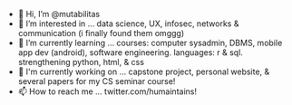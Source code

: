 - 👋 Hi, I’m @mutabilitas
- 👀 I’m interested in ... data science, UX, infosec, networks & communication (i finally found them omggg)
- 🌱 I’m currently learning ... courses: computer sysadmin, DBMS, mobile app dev (android), software engineering. languages: r & sql. strengthening python, html, & css
- 🧪 I'm currently working on ... capstone project, personal website, & several papers for my CS seminar course!
- 📫 How to reach me ... twitter.com/humaintains!

<!---
mutabilitas/beranda is a ✨ special ✨ repository because its `README.md` (this file) appears on your GitHub profile.
You can click the Preview link to take a look at your changes.
--->
